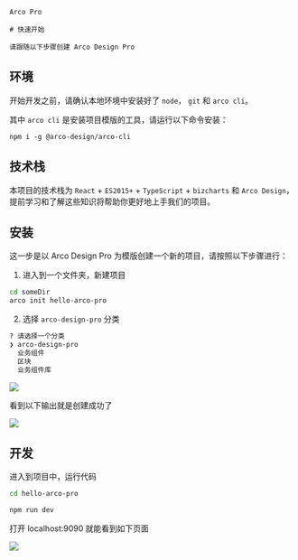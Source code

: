 `````
Arco Pro

# 快速开始

请跟随以下步骤创建 Arco Design Pro
`````

## 环境

开始开发之前，请确认本地环境中安装好了 `node`， `git` 和 `arco cli`。

其中 `arco cli` 是安装项目模版的工具，请运行以下命令安装：

```
npm i -g @arco-design/arco-cli
```

## 技术栈

本项目的技术栈为 `React` + `ES2015+` + `TypeScript` + `bizcharts` 和 `Arco Design`，提前学习和了解这些知识将帮助你更好地上手我们的项目。

## 安装

这一步是以 Arco Design Pro 为模版创建一个新的项目，请按照以下步骤进行：

1.  进入到一个文件夹，新建项目

```bash
cd someDir
arco init hello-arco-pro
```

2. 选择 `arco-design-pro` 分类

```bash
? 请选择一个分类
❯ arco-design-pro
  业务组件
  区块
  业务组件库
```

![](https://p1-arco.byteimg.com/tos-cn-i-uwbnlip3yd/a83382d95ae6491bb29a560a2ff0ff9e~tplv-uwbnlip3yd-image.image)

看到以下输出就是创建成功了

![](https://p1-arco.byteimg.com/tos-cn-i-uwbnlip3yd/8b78dd4bbdba4bf7939bd0a131357b31~tplv-uwbnlip3yd-image.image)

## 开发

进入到项目中，运行代码

```bash
cd hello-arco-pro

npm run dev
```

打开 localhost:9090 就能看到如下页面

![](https://p1-arco.byteimg.com/tos-cn-i-uwbnlip3yd/1e331a3b8e2446e2be6c78b1c86e5e50~tplv-uwbnlip3yd-image.image)
